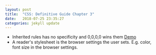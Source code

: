 ```yaml
---
layout: post
title:  "CSS: Definitive Guide Chapter 3"
date:   2018-07-25 23:35:27
categories: jekyll update
---
```


- Inherited rules has no specificity and 0,0,0,0 wins them [Demo](http://www.cssdesk.com/Hd8Sk "Demo")
- A reader's stylesheet is the browser settings the user sets. E.g. color, font size in the browser settings.
